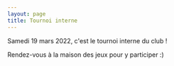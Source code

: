 ```yaml
---
layout: page
title: Tournoi interne
---
```


Samedi 19 mars 2022, c'est le tournoi interne du club !

Rendez-vous à la maison des jeux pour y participer :)
